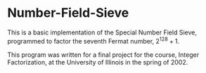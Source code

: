 # Number-Field-Sieve

This is a basic implementation of the Special Number Field Sieve, programmed to factor the seventh Fermat number, $2^128 + 1$.

This program was written for a final project for the course, Integer Factorization, at the University of Illinois in the spring of 2002.
